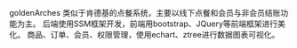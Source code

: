 goldenArches
类似于肯德基的点餐系统，主要以线下点餐和会员与非会员结账功能为主。
后端使用SSM框架开发，前端用bootstrap、JQuery等前端框架进行美化。
商品、订单、会员、权限管理，使用echart、ztree进行数据图表可视化。
